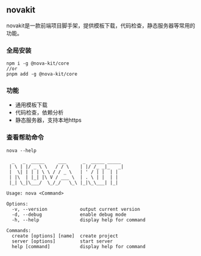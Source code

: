## novakit
novakit是一款前端项目脚手架，提供模板下载，代码检查，静态服务器等常用的功能。

### 全局安装
```
npm i -g @nova-kit/core
//or
pnpm add -g @nova-kit/core
```

### 功能

- 通用模板下载
- 代码检查，依赖分析
- 静态服务器，支持本地https


### 查看帮助命令
```
nova --help

  _   _  _____     ___      _  _____ _____
 | \ | |/ _ \ \   / / \    | |/ /_ _|_   _|
 |  \| | | | \ \ / / _ \   | ' / | |  | |
 | |\  | |_| |\ V / ___ \  | . \ | |  | |
 |_| \_|\___/  \_/_/   \_\ |_|\_\___| |_|

Usage: nova <Command>

Options:
  -v, --version            output current version
  -d, --debug              enable debug mode
  -h, --help               display help for command

Commands:
  create [options] [name]  create project
  server [options]         start server
  help [command]           display help for command
```





